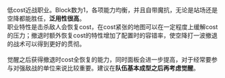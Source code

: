 低cost近战职业。Block数为1，各项能力均衡，并且自带魔抗，无论是站场还是空降都能胜任，**泛用性很高**。<br />职业特性是击杀敌人会恢复cost，在cost紧张的地图可以在一定程度上缓解cost的压力；撤退时额外恢复cost的特性增加了配置时的容错率，使空降打一波撤退的战术可以得到更好的贯彻。<br /><br />
觉醒之后获得撤退时cost全恢复的能力，同时面板会进一步提高，对于经常要参与对强敌战的单位来说比较重要。建议在**队伍基本成型之后再考虑觉醒**。
